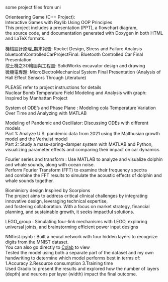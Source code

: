 some project files from uni    
  
Orienteering Game (C++ Project):    
Interactive Games with Raylib Using OOP Principles   
This project includes a presentation (PPT), a flowchart diagram,   
the source code, and documentation generated with Doxygen in both HTML and LaTeX formats.
  
機械設計原理_期末報告: Rocket Design, Stress and Failure Analysis  
bluetoothControlledCarProjectFinal: Bluetooth Controlled Car Final Presentation  
挖土機之3D繪圖與工程圖: SolidWorks excavator design and drawing  
微機電專題: MicroElectroMechanical System Final Presentation (Analysis of Hall Effect Sensors Through Literature)   

PLEASE refer to project instructions for details  
Nuclear Bomb Temperature Field Modeling and Analysis with graph:
Inspired by Manhattan Project

System of ODE’s and Phase Plane : Modeling cola Temperature Variation Over Time and Analyzing with MATLAB  

Modeling of Pandemic and Oscillator:   Discussing ODEs with different models  
Part 1: Analyze U.S. pandemic data from 2021 using the Malthusian growth model and the Verhulst model  
Part 2: Study a mass-spring-damper system with MATLAB and Python,  
visualizing parameter effects and comparing their impact on car dynamics    

Fourier series and transform : Use MATLAB to analyze and visualize dolphin and whale sounds, along with ocean noise.  
Perform Fourier Transform (FFT) to examine their frequency spectra   
and combine the FFT results to simulate the acoustic effects of dolphin and whale sounds together.   


Biomimicry design Inspired by Scorpions    
The project aims to address critical clinical challenges by integrating innovative design, leveraging technical expertise,  
and fostering collaboration. With a focus on market strategy, financial planning, and sustainable growth, it seeks impactful solutions.    

LEGO_group : Simulating four-link mechanisms with LEGO, exploring universal joints, and brainstorming efficient power input designs  

NNfirst.ipynb : Built a neural network with four hidden layers to recognize digits from the MNIST dataset.  
You can also go directly to [Colab](https://colab.research.google.com/drive/1HowV9ni0lMTnJy9WerZsJyQjUspaMsKy?usp=sharing) to view   
Tested the model using both a separate part of the dataset and my own handwriting to determine which model performs best in terms of:  
1.Accuracy  2.Resource consumption 3.Training time  
Used Gradio to present the results and explored how the number of layers (depth) and neurons per layer (width) impact the final outcome.

